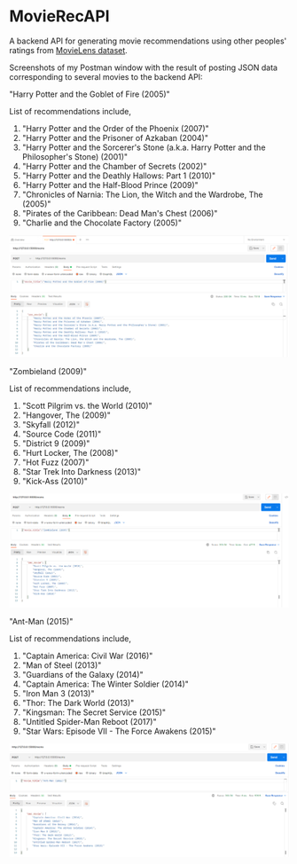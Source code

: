 # MovieRecAPI
A backend API for generating movie recommendations using other peoples' ratings from [MovieLens dataset](https://grouplens.org/datasets/movielens/).

Screenshots of my Postman window with the result of posting JSON data corresponding to several movies to the backend API:

"Harry Potter and the Goblet of Fire (2005)" 

List of recommendations include,
 <ol>
 <li>"Harry Potter and the Order of the Phoenix (2007)" </li>
 <li>"Harry Potter and the Prisoner of Azkaban (2004)"</li>
 <li>"Harry Potter and the Sorcerer's Stone (a.k.a. Harry Potter and the Philosopher's Stone) (2001)"</li>
 <li>"Harry Potter and the Chamber of Secrets (2002)"</li>
 <li>"Harry Potter and the Deathly Hallows: Part 1 (2010)"</li>
 <li>"Harry Potter and the Half-Blood Prince (2009)"</li>
 <li>"Chronicles of Narnia: The Lion, the Witch and the Wardrobe, The (2005)"</li>
 <li>"Pirates of the Caribbean: Dead Man's Chest (2006)"</li>
 <li>"Charlie and the Chocolate Factory (2005)"</li>
 </ol>

![alt text](https://github.com/peter-w-bryant/MovieRecAPI/blob/main/movieRecPostmanScreenshot.png?raw=true)

"Zombieland (2009)"

List of recommendations include,
 <ol>
 <li>"Scott Pilgrim vs. the World (2010)" </li>
 <li>"Hangover, The (2009)"</li>
 <li>"Skyfall (2012)"</li>
 <li>"Source Code (2011)"</li>
 <li>"District 9 (2009)"</li>
 <li>"Hurt Locker, The (2008)"</li>
 <li>"Hot Fuzz (2007)"</li>
 <li>"Star Trek Into Darkness (2013)"</li>
 <li>"Kick-Ass (2010)"</li>
 </ol>

![alt text](https://github.com/peter-w-bryant/MovieRecAPI/blob/main/movieRecPostmanScreenshot2.png?raw=true)

"Ant-Man (2015)"

List of recommendations include,
 <ol>
 <li>"Captain America: Civil War (2016)" </li>
 <li>"Man of Steel (2013)"</li>
 <li>"Guardians of the Galaxy (2014)"</li>
 <li>"Captain America: The Winter Soldier (2014)"</li>
 <li>"Iron Man 3 (2013)"</li>
 <li>"Thor: The Dark World (2013)"</li>
 <li>"Kingsman: The Secret Service (2015)"</li>
 <li>"Untitled Spider-Man Reboot (2017)"</li>
 <li> "Star Wars: Episode VII - The Force Awakens (2015)"</li>
 </ol>

![alt text](https://github.com/peter-w-bryant/MovieRecAPI/blob/main/movieRecPostmanScreenshot3.png?raw=true)

